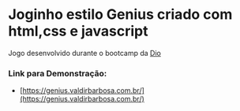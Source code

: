 # Joginho estilo Genius criado com html,css e javascript

Jogo desenvolvido durante o bootcamp da [Dio](https://www.dio.me/)

### Link para Demonstração:

* [https://genius.valdirbarbosa.com.br/](https://genius.valdirbarbosa.com.br/)
 

